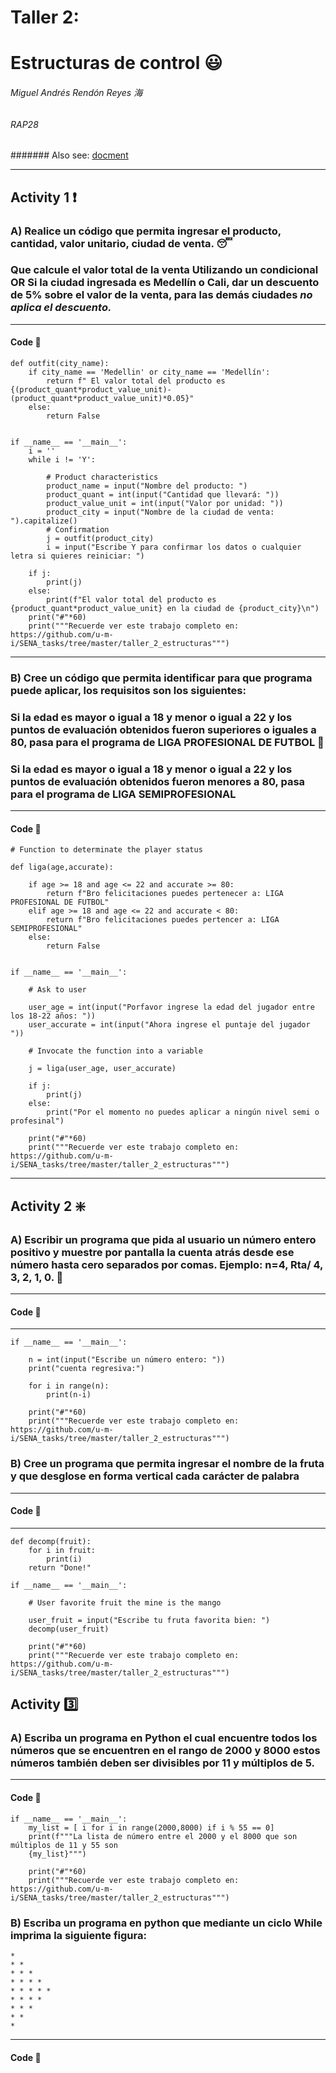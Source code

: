 # Taller 2:

# Estructuras de control :smiley:

###### Miguel Andrés Rendón Reyes 海
###### RAP28
####### Also see: [docment](https://docs.google.com/document/d/1TyDuHOgzXclkU1_Akw_3DBk6D9O9YdZ4OIZJIh3SFAc/edit?usp=sharing)
****

## Activity 1  :heavy_exclamation_mark:


### A) Realice un código que permita ingresar el producto, cantidad, valor unitario, ciudad de venta. :sleeping:
### Que calcule el valor total de la venta Utilizando un condicional OR Si la ciudad ingresada es Medellín o Cali, dar un descuento de 5% sobre el valor de la venta, para las demás ciudades *no aplica el descuento.* 
*****
#### Code :blue_book:

    def outfit(city_name):
        if city_name == 'Medellin' or city_name == 'Medellín':
            return f" El valor total del producto es {(product_quant*product_value_unit)-(product_quant*product_value_unit)*0.05}"
        else:
            return False
    
    
    if __name__ == '__main__':
        i = ''
        while i != 'Y':
    
            # Product characteristics 
            product_name = input("Nombre del producto: ")
            product_quant = int(input("Cantidad que llevará: "))
            product_value_unit = int(input("Valor por unidad: "))
            product_city = input("Nombre de la ciudad de venta: ").capitalize()
            # Confirmation
            j = outfit(product_city)
            i = input("Escribe Y para confirmar los datos o cualquier letra si quieres reiniciar: ")
    
        if j:
            print(j)
        else:
            print(f"El valor total del producto es {product_quant*product_value_unit} en la ciudad de {product_city}\n")
        print("#"*60)
        print("""Recuerde ver este trabajo completo en:
    https://github.com/u-m-i/SENA_tasks/tree/master/taller_2_estructuras""")

*******

### B)  Cree un código que permita identificar para que programa puede aplicar, los requisitos son los siguientes:
### Si la edad es mayor o igual a 18 y menor o igual a 22 y los puntos de evaluación obtenidos fueron superiores o iguales a 80, pasa para el programa de LIGA PROFESIONAL DE FUTBOL :boy:
### Si la edad es mayor o igual a 18 y menor o igual a 22 y los puntos de evaluación obtenidos fueron menores a 80, pasa para el programa de LIGA SEMIPROFESIONAL

*****
#### Code :blue_book:
    # Function to determinate the player status
    
    def liga(age,accurate):
    
        if age >= 18 and age <= 22 and accurate >= 80:
            return f"Bro felicitaciones puedes pertenecer a: LIGA PROFESIONAL DE FUTBOL"
        elif age >= 18 and age <= 22 and accurate < 80:
            return f"Bro felicitaciones puedes pertencer a: LIGA SEMIPROFESIONAL"
        else:
            return False
    
    
    if __name__ == '__main__':
    
        # Ask to user
    
        user_age = int(input("Porfavor ingrese la edad del jugador entre los 18-22 años: "))
        user_accurate = int(input("Ahora ingrese el puntaje del jugador "))
    
        # Invocate the function into a variable
    
        j = liga(user_age, user_accurate)
    
        if j:
            print(j)
        else:
            print("Por el momento no puedes aplicar a ningún nivel semi o profesinal")
    
        print("#"*60)
        print("""Recuerde ver este trabajo completo en:
    https://github.com/u-m-i/SENA_tasks/tree/master/taller_2_estructuras""")

****
## Activity 2 :sparkle:

### A) Escribir un programa que pida al usuario un número entero positivo y muestre por pantalla la cuenta atrás desde ese número hasta cero separados por comas. Ejemplo: n=4, Rta/ 4, 3, 2, 1, 0. :electric_plug:
*****
#### Code :blue_book:
****
    if __name__ == '__main__':
    
        n = int(input("Escribe un número entero: "))
        print("cuenta regresiva:")
    
        for i in range(n):
            print(n-i)
    
        print("#"*60)
        print("""Recuerde ver este trabajo completo en:
    https://github.com/u-m-i/SENA_tasks/tree/master/taller_2_estructuras""")
    
### B)   Cree un programa que permita ingresar el nombre de la fruta y que desglose en forma vertical cada carácter de palabra
****
#### Code :blue_book:
****
    def decomp(fruit):
        for i in fruit:
            print(i)
        return "Done!"
    
    if __name__ == '__main__':
    
        # User favorite fruit the mine is the mango
    
        user_fruit = input("Escribe tu fruta favorita bien: ")
        decomp(user_fruit)
    
        print("#"*60)
        print("""Recuerde ver este trabajo completo en:
    https://github.com/u-m-i/SENA_tasks/tree/master/taller_2_estructuras""")
	
## Activity  :three:

### A)  Escriba un programa en Python el cual encuentre todos los números que se encuentren en el rango de 2000 y 8000 estos números también deben ser divisibles por 11 y múltiplos de 5.
 
*****
#### Code :blue_book:
    if __name__ == '__main__':
        my_list = [ i for i in range(2000,8000) if i % 55 == 0]
        print(f"""La lista de número entre el 2000 y el 8000 que son múltiplos de 11 y 55 son 
        {my_list}""")
    
        print("#"*60)
        print("""Recuerde ver este trabajo completo en:
    https://github.com/u-m-i/SENA_tasks/tree/master/taller_2_estructuras""")

### B)  Escriba un programa en python que mediante un ciclo While imprima la siguiente figura:

    
    * 
    * * 
    * * * 
    * * * * 
    * * * * * 
    * * * * 
    * * * 
    * * 
    *
    

 
*****
#### Code :blue_book:
